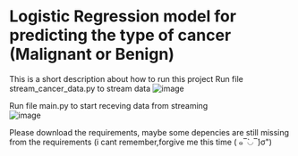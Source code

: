 # Logistic Regression model for predicting the type of cancer (Malignant or Benign)
This is a short description about how to run this project
Run file stream_cancer_data.py to stream data
![image](https://github.com/user-attachments/assets/ff629a81-544f-4954-b024-9a8dd5503ba1)

Run file main.py to start receving data from streaming </br>
![image](https://github.com/user-attachments/assets/546729ef-59e3-4593-b203-6df04287b6cd)

Please download the requirements, maybe some depencies are still missing from the requirements (i cant remember,forgive me this time ( ๑‾̀◡‾́)σ")
